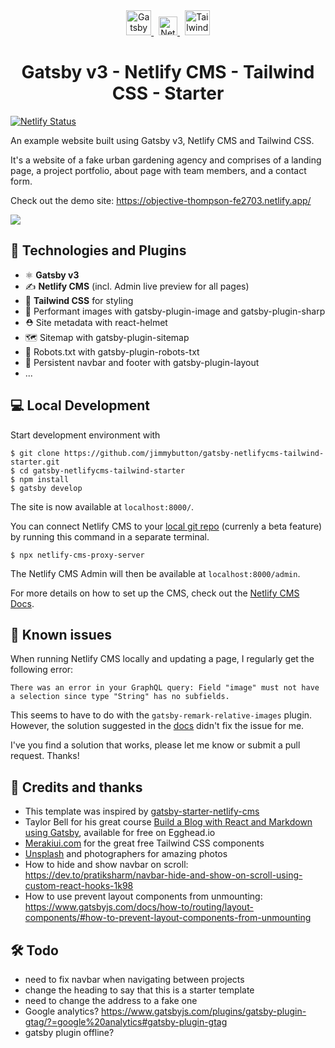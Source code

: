 <div align="center" >
    <a href="https://www.gatsbyjs.com" target="_blank">
      <img alt="Gatsby" src="https://www.gatsbyjs.com/Gatsby-Monogram.svg" height="40" />
    </a>
      &nbsp;
    <a href="https://www.netlifycms.org/" target="_blank">
      <img alt="Netlify CMS" src="https://upload.wikimedia.org/wikipedia/commons/d/d4/Netlify_CMS_logo.svg" height="30" />
    </a>
      &nbsp;
    <a href="https://tailwindcss.com/" target="_blank">
      <img alt="Tailwind CSS" src="https://tailwindcss.com/_next/static/media/tailwindcss-mark.cb8046c163f77190406dfbf4dec89848.svg" height="40" />
    </a>
</div>
<h1 align="center">
  Gatsby v3 - Netlify CMS - Tailwind CSS - Starter
</h1>

[![Netlify Status](https://api.netlify.com/api/v1/badges/b13fc0e1-9fca-48c2-b078-12722c7e0357/deploy-status)](https://app.netlify.com/sites/infallible-varahamihira-058515/deploys)

An example website built using Gatsby v3, Netlify CMS and Tailwind CSS.

It's a website of a fake urban gardening agency and comprises of a landing page, a project portfolio, about page with team members, and a contact form.

Check out the demo site: https://objective-thompson-fe2703.netlify.app/

<a href="https://app.netlify.com/start/deploy?repository=https://github.com/jimmybutton/gatsby-netlifycms-tailwind-starter" target="_blank"><img src="https://www.netlify.com/img/deploy/button.svg"></a>

## 🦾 Technologies and Plugins

- ⚛️ **Gatsby v3**
- ✍️ **Netlify CMS** (incl. Admin live preview for all pages)
- 💨 **Tailwind CSS** for styling
- 🌃 Performant images with gatsby-plugin-image and gatsby-plugin-sharp
- ⛑ Site metadata with react-helmet
- 🗺 Sitemap with gatsby-plugin-sitemap
- 🤖 Robots.txt with gatsby-plugin-robots-txt
- 🧩 Persistent navbar and footer with gatsby-plugin-layout
- ...

## 💻 Local Development

Start development environment with

```
$ git clone https://github.com/jimmybutton/gatsby-netlifycms-tailwind-starter.git
$ cd gatsby-netlifycms-tailwind-starter
$ npm install
$ gatsby develop
```

The site is now available at `localhost:8000/`.

You can connect Netlify CMS to your [local git repo](https://www.netlifycms.org/docs/beta-features/#working-with-a-local-git-repository) (currenly a beta feature) by running this command in a separate terminal.

```
$ npx netlify-cms-proxy-server
```

The Netlify CMS Admin will then be available at `localhost:8000/admin`.

For more details on how to set up the CMS, check out the [Netlify CMS Docs](https://www.netlifycms.org/docs/intro/).

## 🚨 Known issues

When running Netlify CMS locally and updating a page, I regularly get the following error:

`There was an error in your GraphQL query: Field "image" must not have a selection since type "String" has no subfields.`

This seems to have to do with the `gatsby-remark-relative-images` plugin. However, the solution suggested in the [docs](https://www.gatsbyjs.com/plugins/gatsby-remark-relative-images/?=gatsby-remark-relative-images#im-getting-the-error-field-image-must-not-have-a-selection-since-type-string-has-no-subfields) didn't fix the issue for me.

I've you find a solution that works, please let me know or submit a pull request. Thanks!

## 🙌 Credits and thanks

- This template was inspired by [gatsby-starter-netlify-cms](https://github.com/netlify-templates/gatsby-starter-netlify-cms)
- Taylor Bell for his great course [Build a Blog with React and Markdown using Gatsby](https://egghead.io/courses/build-a-blog-with-react-and-markdown-using-gatsby), available for free on Egghead.io
- [Merakiui.com](https://merakiui.com/) for the great free Tailwind CSS components
- [Unsplash](https://unsplash.com/) and photographers for amazing photos
- How to hide and show navbar on scroll: https://dev.to/pratiksharm/navbar-hide-and-show-on-scroll-using-custom-react-hooks-1k98
- How to use prevent layout components from unmounting: https://www.gatsbyjs.com/docs/how-to/routing/layout-components/#how-to-prevent-layout-components-from-unmounting

## 🛠 Todo

- need to fix navbar when navigating between projects
- change the heading to say that this is a starter template
- need to change the address to a fake one
- Google analytics? https://www.gatsbyjs.com/plugins/gatsby-plugin-gtag/?=google%20analytics#gatsby-plugin-gtag
- gatsby plugin offline?

